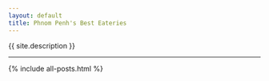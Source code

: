 ```yaml
---
layout: default
title: Phnom Penh's Best Eateries
---
```


{{ site.description }}

<hr>

{% include all-posts.html %}
